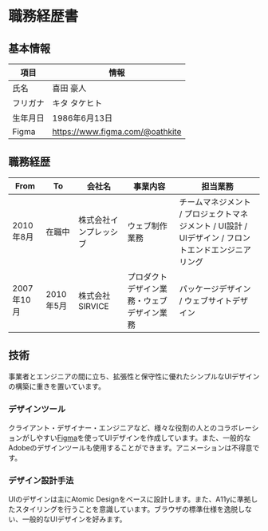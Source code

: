 # 職務経歴書

## 基本情報

|項目|情報|
|----|----|
|氏名|喜田 豪人|
|フリガナ|キタ タケヒト|
|生年月日|1986年6月13日|
|Figma|https://www.figma.com/@oathkite|

## 職務経歴

|From|To|会社名|事業内容|担当業務|
|----|----|----|----|----|
|2010年8月|在職中|株式会社インプレッシブ|ウェブ制作業務|チームマネジメント / プロジェクトマネジメント / UI設計 / UIデザイン / フロントエンドエンジニアリング|
|2007年10月|2010年5月|株式会社SIRVICE|プロダクトデザイン業務・ウェブデザイン業務|パッケージデザイン / ウェブサイトデザイン|

## 技術

事業者とエンジニアの間に立ち、拡張性と保守性に優れたシンプルなUIデザインの構築に重きを置いています。

### デザインツール

クライアント・デザイナー・エンジニアなど、様々な役割の人とのコラボレーションがしやすい[Figma](https://www.figma.com/)を使ってUIデザインを作成しています。また、一般的なAdobeのデザインツールも使用することができます。アニメーションは不得意です。


### デザイン設計手法

UIのデザインは主にAtomic Designをベースに設計します。また、A11yに準拠したスタイリングを行うことを意識しています。ブラウザの標準仕様を逸脱しない、一般的なUIデザインを好みます。
